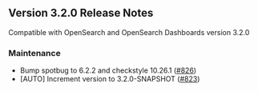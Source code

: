 ## Version 3.2.0 Release Notes

Compatible with OpenSearch and OpenSearch Dashboards version 3.2.0

### Maintenance

* Bump spotbug to 6.2.2 and checkstyle 10.26.1 ([#826](https://github.com/opensearch-project/performance-analyzer/pull/826))
* [AUTO] Increment version to 3.2.0-SNAPSHOT ([#823](https://github.com/opensearch-project/performance-analyzer/pull/823))